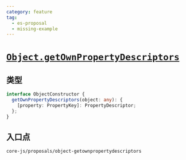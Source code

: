 ```yaml
---
category: feature
tag:
  - es-proposal
  - missing-example
---
```


# [`Object.getOwnPropertyDescriptors`](https://github.com/tc39/proposal-object-getownpropertydescriptors)

## 类型

```ts
interface ObjectConstructor {
  getOwnPropertyDescriptors(object: any): {
    [property: PropertyKey]: PropertyDescriptor;
  };
}
```

## 入口点

```
core-js/proposals/object-getownpropertydescriptors
```

